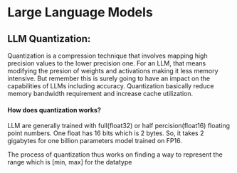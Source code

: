 # Large Language Models

## LLM Quantization:
Quantization is a compression technique that involves mapping high precision values to the lower precision one. For an LLM, that means modifying the presion of weights and activations making it less memory intensive. But remember this is surely going to have an impact on the capabilities of LLMs including accuracy. Quantization basically reduce memory bandwidth requirement and increase cache utilization.

#### How does quantization works?
LLM are generally trained with full(float32) or half percision(float16) floating point numbers. One float has 16 bits which is 2 bytes. So, it takes 2 gigabytes for one billion parameters model trained on FP16.

The process of quantization thus works on finding a way to represent the range which is [min, max] for the datatype